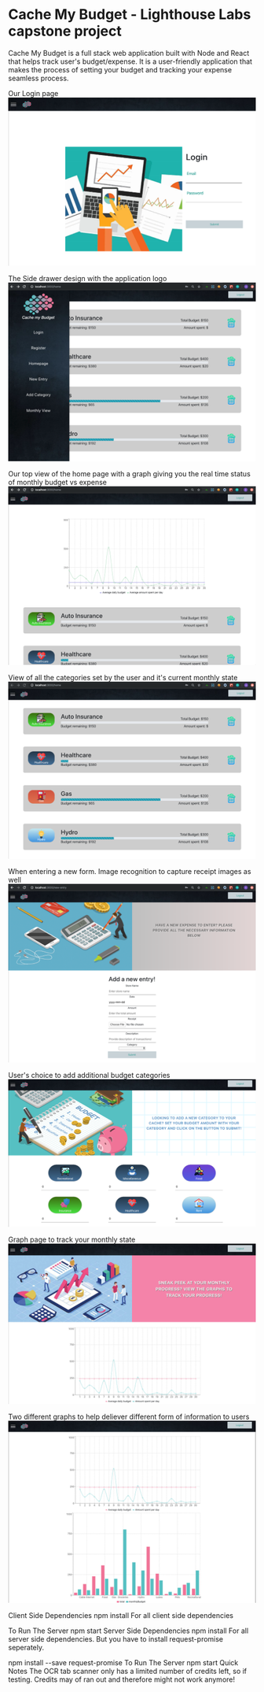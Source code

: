 # Cache My Budget - Lighthouse Labs capstone project

Cache My Budget is a full stack web application built with Node and React that helps track user's budget/expense. It is a user-friendly application that makes the process of setting your budget and tracking your expense seamless process.

Our Login page
!["Screenshot of Login page"](https://github.com/avijitchoudhury/LHL-Final-Project/blob/master/docs/login.png?raw=true)

The Side drawer design with the application logo 
!["Screenshot of Side Drawer"](https://github.com/avijitchoudhury/LHL-Final-Project/blob/master/docs/side_drawer.png?raw=true)

Our top view of the home page with a graph giving you the real time status of monthly budget vs expense
!["Screenshot of Home page"](https://github.com/avijitchoudhury/LHL-Final-Project/blob/master/docs/home_page_1.png?raw=true)

View of all the categories set by the user and it's current monthly state 
!["Screenshot of Home page part 2"](https://github.com/avijitchoudhury/LHL-Final-Project/blob/master/docs/home_page_2.png?raw=true)

When entering a new form. Image recognition to capture receipt images as well
!["Screenshot of New Entry form"](https://github.com/avijitchoudhury/LHL-Final-Project/blob/master/docs/new_entry.png?raw=true)

User's choice to add additional budget categories
!["Screenshot of adding a new category"](https://github.com/avijitchoudhury/LHL-Final-Project/blob/master/docs/add_category.png?raw=true)

Graph page to track your monthly state
!["Screenshot of Graph section"](https://github.com/avijitchoudhury/LHL-Final-Project/blob/master/docs/graph_section.png?raw=true)

Two different graphs to help deliever different form of information to users
!["Screenshot of multiple graphs"](https://github.com/avijitchoudhury/LHL-Final-Project/blob/master/docs/graph_2.png?raw=true)

Client Side
Dependencies
npm install 
For all client side dependencies

To Run The Server
npm start
Server Side
Dependencies
npm install
For all server side dependencies. But you have to install request-promise seperately.

npm install --save request-promise
To Run The Server
npm start
Quick Notes
The OCR tab scanner only has a limited number of credits left, so if testing. Credits may of ran out and therefore might not work anymore!
